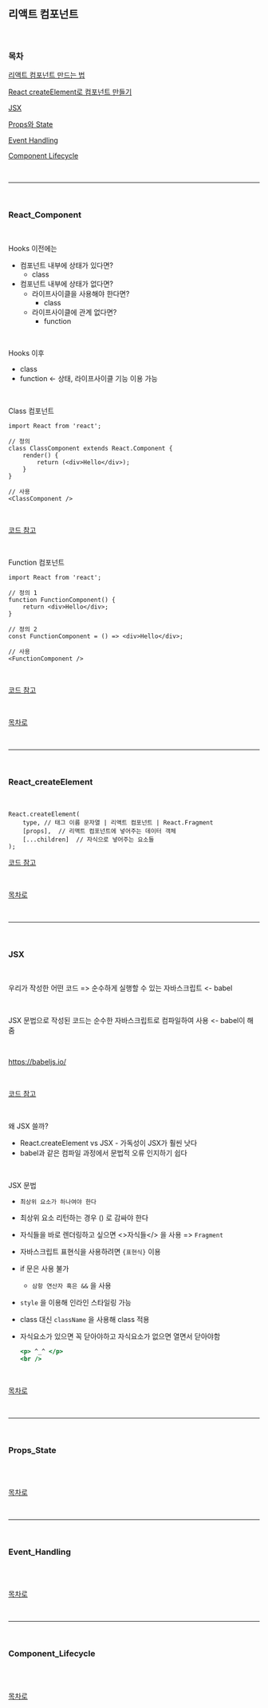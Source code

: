 ## 리액트 컴포넌트

<br />

### 목차

[리액트 컴포넌트 만드는 법](#React_Component)

[React createElement로 컴포넌트 만들기](#React_createElement)

[JSX](#JSX)

[Props와 State](#Props_State)

[Event Handling](#Event_Handling)

[Component Lifecycle](#Component_Lifecycle)

<br />

---

<br />

### React_Component

<br />

Hooks 이전에는

* 컴포넌트 내부에 상태가 있다면?
  * class
* 컴포넌트 내부에 상태가 없다면?
  * 라이프사이클을 사용해야 한다면?
    * class
  * 라이프사이클에 관계 없다면?
    * function

<br />

Hooks 이후

* class
* function <- 상태, 라이프사이클 기능 이용 가능

<br />

Class 컴포넌트

```react
import React from 'react';

// 정의
class ClassComponent extends React.Component {
    render() {
        return (<div>Hello</div>);
    }
}

// 사용
<ClassComponent />
```

<br />

[코드 참고](./what-is-react/index.html)

<br />

Function 컴포넌트

```React
import React from 'react';

// 정의 1
function FunctionComponent() {
    return <div>Hello</div>;
}

// 정의 2
const FunctionComponent = () => <div>Hello</div>;

// 사용
<FunctionComponent />
```

<br />

[코드 참고](./what-is-react/index.html)

<br />

[목차로](#목차)

<br />

---

<br />

### React_createElement

<br />

```react
React.createElement(
	type, // 태그 이름 문자열 | 리액트 컴포넌트 | React.Fragment
    [props],  // 리액트 컴포넌트에 넣어주는 데이터 객체
    [...children]  // 자식으로 넣어주는 요소들
);
```

[코드 참고](./react-createElement/index.html)

<br />

[목차로](#목차)

<br />

---

<br />

### JSX

<br />

우리가 작성한 어떤 코드 => 순수하게 실행할 수 있는 자바스크립트 <- babel

<br />

JSX 문법으로 작성된 코드는 순수한 자바스크립트로 컴파일하여 사용 <- babel이 해줌

<br />

https://babeljs.io/

<br />

[코드 참고](./JSX/index.html)

<br />

왜 JSX 쓸까?

* React.createElement vs JSX - 가독성이 JSX가 훨씬 낫다
* babel과 같은 컴파일 과정에서 문법적 오류 인지하기 쉽다

<br />

JSX 문법

* `최상위 요소가 하나여야 한다`

* 최상위 요소 리턴하는 경우 () 로 감싸야 한다

* 자식들을 바로 렌더링하고 싶으면 <>자식들</> 을 사용 => `Fragment`

* 자바스크립트 표현식을 사용하려면 `{표현식}` 이용

* if 문은 사용 불가

  * `삼항 연산자 혹은 &&` 을 사용

* `style` 을 이용해 인라인 스타일링 가능

* class 대신 `className` 을 사용해 class 적용

* 자식요소가 있으면 꼭 닫아야하고 자식요소가 없으면 열면서 닫아야함

  ```jsx
  <p> ^_^ </p>
  <br />
  ```

<br />

[목차로](#목차)

<br />

---

<br />

### Props_State

<br />



<br />

[목차로](#목차)

<br />

---

<br />

### Event_Handling

<br />



<br />

[목차로](#목차)

<br />

---

<br />

### Component_Lifecycle

<br />



<br />

[목차로](#목차)

<br />

